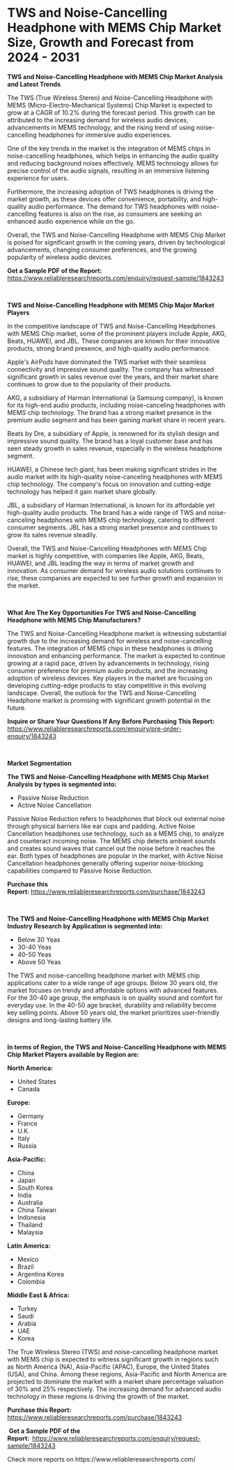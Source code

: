 <p><h1>TWS and Noise-Cancelling Headphone with MEMS Chip Market Size, Growth and Forecast from 2024 - 2031</h1></p><p><strong>TWS and Noise-Cancelling Headphone with MEMS Chip Market Analysis and Latest Trends</strong></p>
<p><p>The TWS (True Wireless Stereo) and Noise-Cancelling Headphone with MEMS (Micro-Electro-Mechanical Systems) Chip Market is expected to grow at a CAGR of 10.2% during the forecast period. This growth can be attributed to the increasing demand for wireless audio devices, advancements in MEMS technology, and the rising trend of using noise-cancelling headphones for immersive audio experiences.</p><p>One of the key trends in the market is the integration of MEMS chips in noise-cancelling headphones, which helps in enhancing the audio quality and reducing background noises effectively. MEMS technology allows for precise control of the audio signals, resulting in an immersive listening experience for users.</p><p>Furthermore, the increasing adoption of TWS headphones is driving the market growth, as these devices offer convenience, portability, and high-quality audio performance. The demand for TWS headphones with noise-cancelling features is also on the rise, as consumers are seeking an enhanced audio experience while on the go.</p><p>Overall, the TWS and Noise-Cancelling Headphone with MEMS Chip Market is poised for significant growth in the coming years, driven by technological advancements, changing consumer preferences, and the growing popularity of wireless audio devices.</p></p>
<p><strong>Get a Sample PDF of the Report:&nbsp;</strong> <a href="https://www.reliableresearchreports.com/enquiry/request-sample/1843243">https://www.reliableresearchreports.com/enquiry/request-sample/1843243</a></p>
<p>&nbsp;</p>
<p><strong>TWS and Noise-Cancelling Headphone with MEMS Chip Major Market Players</strong></p>
<p><p>In the competitive landscape of TWS and Noise-Cancelling Headphones with MEMS Chip market, some of the prominent players include Apple, AKG, Beats, HUAWEI, and JBL. These companies are known for their innovative products, strong brand presence, and high-quality audio performance.</p><p>Apple's AirPods have dominated the TWS market with their seamless connectivity and impressive sound quality. The company has witnessed significant growth in sales revenue over the years, and their market share continues to grow due to the popularity of their products.</p><p>AKG, a subsidiary of Harman International (a Samsung company), is known for its high-end audio products, including noise-canceling headphones with MEMS chip technology. The brand has a strong market presence in the premium audio segment and has been gaining market share in recent years.</p><p>Beats by Dre, a subsidiary of Apple, is renowned for its stylish design and impressive sound quality. The brand has a loyal customer base and has seen steady growth in sales revenue, especially in the wireless headphone segment.</p><p>HUAWEI, a Chinese tech giant, has been making significant strides in the audio market with its high-quality noise-canceling headphones with MEMS chip technology. The company's focus on innovation and cutting-edge technology has helped it gain market share globally.</p><p>JBL, a subsidiary of Harman International, is known for its affordable yet high-quality audio products. The brand has a wide range of TWS and noise-canceling headphones with MEMS chip technology, catering to different consumer segments. JBL has a strong market presence and continues to grow its sales revenue steadily.</p><p>Overall, the TWS and Noise-Cancelling Headphones with MEMS Chip market is highly competitive, with companies like Apple, AKG, Beats, HUAWEI, and JBL leading the way in terms of market growth and innovation. As consumer demand for wireless audio solutions continues to rise, these companies are expected to see further growth and expansion in the market.</p></p>
<p>&nbsp;</p>
<p><strong>What Are The Key Opportunities For TWS and Noise-Cancelling Headphone with MEMS Chip Manufacturers?</strong></p>
<p><p>The TWS and Noise-Cancelling Headphone market is witnessing substantial growth due to the increasing demand for wireless and noise-cancelling features. The integration of MEMS chips in these headphones is driving innovation and enhancing performance. The market is expected to continue growing at a rapid pace, driven by advancements in technology, rising consumer preference for premium audio products, and the increasing adoption of wireless devices. Key players in the market are focusing on developing cutting-edge products to stay competitive in this evolving landscape. Overall, the outlook for the TWS and Noise-Cancelling Headphone market is promising with significant growth potential in the future.</p></p>
<p><strong>Inquire or Share Your Questions If Any Before Purchasing This Report:</strong> <a href="https://www.reliableresearchreports.com/enquiry/pre-order-enquiry/1843243">https://www.reliableresearchreports.com/enquiry/pre-order-enquiry/1843243</a></p>
<p>&nbsp;</p>
<p><strong>Market Segmentation</strong></p>
<p><strong>The TWS and Noise-Cancelling Headphone with MEMS Chip Market Analysis by types is segmented into:</strong></p>
<p><ul><li>Passive Noise Reduction</li><li>Active Noise Cancellation</li></ul></p>
<p><p>Passive Noise Reduction refers to headphones that block out external noise through physical barriers like ear cups and padding. Active Noise Cancellation headphones use technology, such as a MEMS chip, to analyze and counteract incoming noise. The MEMS chip detects ambient sounds and creates sound waves that cancel out the noise before it reaches the ear. Both types of headphones are popular in the market, with Active Noise Cancellation headphones generally offering superior noise-blocking capabilities compared to Passive Noise Reduction.</p></p>
<p><strong>Purchase this Report:&nbsp;</strong><a href="https://www.reliableresearchreports.com/purchase/1843243">https://www.reliableresearchreports.com/purchase/1843243</a></p>
<p>&nbsp;</p>
<p><strong>The TWS and Noise-Cancelling Headphone with MEMS Chip Market Industry Research by Application is segmented into:</strong></p>
<p><ul><li>Below 30 Yeas</li><li>30-40 Yeas</li><li>40-50 Yeas</li><li>Above 50 Yeas</li></ul></p>
<p><p>The TWS and noise-cancelling headphone market with MEMS chip applications cater to a wide range of age groups. Below 30 years old, the market focuses on trendy and affordable options with advanced features. For the 30-40 age group, the emphasis is on quality sound and comfort for everyday use. In the 40-50 age bracket, durability and reliability become key selling points. Above 50 years old, the market prioritizes user-friendly designs and long-lasting battery life.</p></p>
<p>&nbsp;</p>
<p><strong>In terms of Region, the TWS and Noise-Cancelling Headphone with MEMS Chip Market Players available by Region are:</strong></p>
<p>
    <p> <strong> North America: </strong>
        <ul>
            <li>United States</li>
            <li>Canada</li>
        </ul>
        </p> 
    <p> <strong> Europe: </strong>
        <ul>
            <li>Germany</li>
            <li>France</li>
            <li>U.K.</li>
            <li>Italy</li>
            <li>Russia</li>
        </ul>
        </p> 
    <p> <strong> Asia-Pacific: </strong>
        <ul>
            <li>China</li>
            <li>Japan</li>
            <li>South Korea</li>
            <li>India</li>
            <li>Australia</li>
            <li>China Taiwan</li>
            <li>Indonesia</li>
            <li>Thailand</li>
            <li>Malaysia</li>
        </ul>
        </p> 
    <p> <strong> Latin America: </strong>
        <ul>
            <li>Mexico</li>
            <li>Brazil</li>
            <li>Argentina Korea</li>
            <li>Colombia</li>
        </ul>
        </p> 
    <p> <strong> Middle East & Africa: </strong>
        <ul>
            <li>Turkey</li>
            <li>Saudi</li>
            <li>Arabia</li>
            <li>UAE</li>
            <li>Korea</li>
        </ul>
    </p>
    </p>
<p><p>The True Wireless Stereo (TWS) and noise-cancelling headphone market with MEMS chip is expected to witness significant growth in regions such as North America (NA), Asia-Pacific (APAC), Europe, the United States (USA), and China. Among these regions, Asia-Pacific and North America are projected to dominate the market with a market share percentage valuation of 30% and 25% respectively. The increasing demand for advanced audio technology in these regions is driving the growth of the market.</p></p>
<p><strong>Purchase this Report: </strong><a href="https://www.reliableresearchreports.com/purchase/1843243">https://www.reliableresearchreports.com/purchase/1843243</a></p>
<p>&nbsp;<strong>Get a Sample PDF of the Report:&nbsp;&nbsp;</strong><a href="https://www.reliableresearchreports.com/enquiry/request-sample/1843243">https://www.reliableresearchreports.com/enquiry/request-sample/1843243</a></p>
<p><strong></strong></p>
<p>Check more reports on https://www.reliableresearchreports.com/</p>